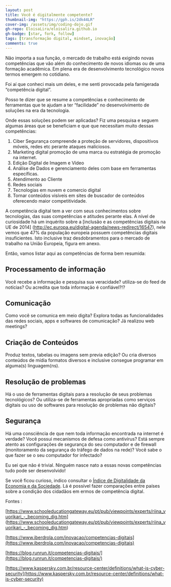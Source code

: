 ```yaml
---
layout: post
title: Você é digitalmente competente?
thumbnail-img: "https://gph.is/2dk44LR"
cover-img: /assets/img/coding-dojo.gif
gh-repo: EloisaLira/eloisalira.github.io
gh-badge: [star, fork, follow]
tags: [transformação digital, mindset, inovação]
comments: true
---
```


Não importa a sua função, o mercado de trabalho está exigindo novas competências que vão além do conhecimento de novos idiomas ou de uma formação acadêmica. Em plena era de desenvolvimento tecnológico novos termos emergem no cotidiano.

Foi aí que conheci mais um deles, e me senti provocada pela famigerada “competência digital”.

Posso te dizer que se resume a competências e conhecimento de ferramentas que te ajudam a ter “facilidade” no desenvolvimento de soluções na era da tecnologia.

Onde essas soluções podem ser aplicadas? Fiz uma pesquisa e seguem algumas áreas que se beneficiam e que que necessitam muito dessas competências:

1. Ciber Segurança compreende a proteção de servidores, dispositivos móveis, redes etc perante ataques maliciosos.
2. Marketing digital promoção de uma marca ou estratégia de promoção na internet.
3. Edição Digital de Imagem e Vídeo
4. Análise de Dados e gerenciamento deles com base em ferramentas específicas.
5. Atendimento ao Cliente
6. Redes sociais
7. Tecnologias em nuvem e comercio digital
8. Tornar conteúdos visíveis em sites de buscador de conteúdos oferecendo maior competitividade.

A competência digital tem a ver com seus conhecimentos sobre tecnologias, das suas competências e atitudes perante elas. A nível de curiosidade há um inquérito sobre a [inclusão e as competências digitais na UE de 2014] (http://ec.europa.eu/digital-agenda/news-redirect/16547), nele vemos que 47% da população europeia possuem competências digitais insuficientes. Isto inclusive traz desdobramentos para o mercado de trabalho na União Europeia, figura em anexo.

Então, vamos listar aqui as competências de forma bem resumida:

## Processamento de informação
Você recebe a informação e pesquisa sua veracidade? utiliza-se do feed de notícias? Ou acredita que toda informação é confiável?!?

## Comunicação
Como você se comunica em meio digita? Explora todas as funcionalidades das redes sociais, apps e softwares de comunicação? Já realizou web meetings?

## Criação de Conteúdos
Produz textos, tabelas ou imagens sem previa edição? Ou cria diversos conteúdos de mídia formatos diversos e inclusive consegue programar em alguma(s) linguagem(ns).

## Resolução de problemas
Há o uso de ferramentas digitais para a resolução de seus problemas tecnológicos? Ou utiliza-se de ferramentas apropriadas como serviços digitais ou uso de softwares para resolução de problemas não digitais?

## Segurança
Há uma consciência de que nem toda informação encontrada na internet é verdade? Você possui mecanismos de defesa como antivírus? Está sempre atento as configurações de segurança do seu computador e de firewall (monitoramento da segurança do tráfego de dados na rede)? Você sabe o que fazer se o seu computador for infectado?

Eu sei que não é trivial. Ninguém nasce nato a essas novas competências tudo pode ser desenvolvido!

Se você ficou curioso, indico consultar o [Índice de Digitalidade da Economia e da Sociedade](https://l.workplace.com/l.php?u=https%3A%2F%2Fbit.ly%2F1AZnZQ4&h=AT2qy2KlV5t1gfnE9UjHd2bExUPKNZPdctBV6TbERjY8NgRObCwfiSCJ5sOXlM5wvP4OL2JoRRZN_cb3PcFSyfhl-uCF7eSjT2ylzpqd7dsAOdnVflUX2JS7WW8gFW5m6whKPMJoyfQZod_kkcw8vTHgtwvDMu4OFg). Lá é possível fazer comparações entre países sobre a condição dos cidadãos em ermos de competência digital.



Fontes :

[https://www.schooleducationgateway.eu/pt/pub/viewpoints/experts/riina_vuorikari_-_becoming_dig.htm] (https://www.schooleducationgateway.eu/pt/pub/viewpoints/experts/riina_vuorikari_-_becoming_dig.htm)

[https://www.iberdrola.com/inovacao/competencias-digitais](https://www.iberdrola.com/inovacao/competencias-digitais)

[https://blog.runrun.it/competencias-digitais/](https://blog.runrun.it/competencias-digitais/)

[https://www.kaspersky.com.br/resource-center/definitions/what-is-cyber-security](https://www.kaspersky.com.br/resource-center/definitions/what-is-cyber-security)
